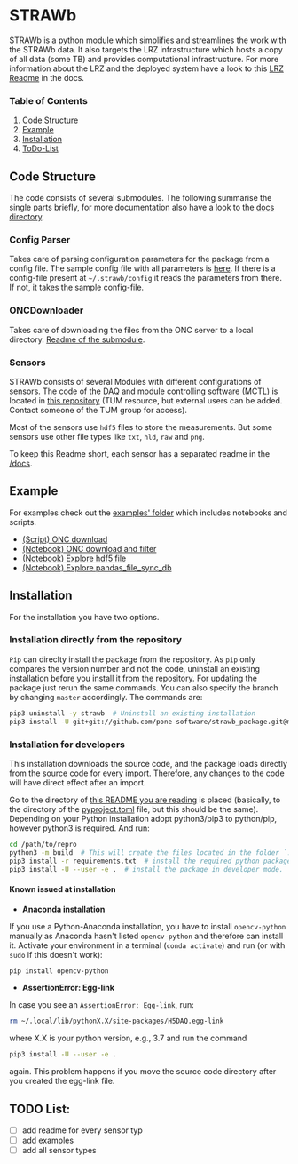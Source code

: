 # STRAWb

STRAWb is a python module which simplifies and streamlines the work with the STRAWb data. It also targets the LRZ infrastructure which hosts a copy of all data (some TB) and provides computational infrastructure. For more information about the LRZ and the deployed system have a look to this [LRZ Readme](docs/LRZ_Readme.md) in the docs.

### Table of Contents
1. [Code Structure](#code-structure)
2. [Example](#example)
3. [Installation](#installation)
4. [ToDo-List](#todo-list)

## Code Structure
The code consists of several submodules. The following summarise the single parts briefly, for more documentation also have a look to the [docs directory](docs).

### Config Parser
Takes care of parsing configuration parameters for the package from a config file. The sample config file with all parameters is [here](config). If there is a config-file present at `~/.strawb/config` it reads the parameters from there. If not, it takes the sample config-file.

### ONCDownloader
Takes care of downloading the files from the ONC server to a local directory. [Readme of the submodule](docs/ONC_Readme.md).

### Sensors
STRAWb consists of several Modules with different configurations of sensors. The code of the DAQ and module controlling software (MCTL) is located in [this repository](https://gitlab.lrz.de/strawb/mctl) (TUM resource, but external users can be added. Contact someone of the TUM group for access). 

Most of the sensors use `hdf5` files to store the measurements. But some sensors use other file types like `txt`, `hld`, `raw` and `png`.

To keep this Readme short, each sensor has a separated readme in the [/docs](/docs).



## Example
For examples check out the [examples' folder](examples) which includes notebooks and scripts.
- [(Script) ONC download](examples/basic_onc_download.py)
- [(Notebook) ONC download and filter](examples/ONC_Downloader_Example.ipynb)
- [(Notebook) Explore hdf5 file](examples/explore_hdf5_file.ipynb)
- [(Notebook) Explore pandas_file_sync_db](examples/explore_pandas_file_sync_db.ipynb)

## Installation
For the installation you have two options.
### Installation directly from the repository
`Pip` can direclty install the package from the repository. As `pip` only compares the version number and not the code, uninstall an existing installation before you install it from the repository. For updating the package just rerun the same commands. You can also specify the branch by changing `master` accordingly. The commands are:
```bash
pip3 uninstall -y strawb  # Uninstall an existing installation
pip3 install -U git+git://github.com/pone-software/strawb_package.git@master  # Install it from the repro
```
### Installation for developers
This installation downloads the source code, and the package loads directly from the source code for every import. Therefore, any changes to the code will have direct effect after an import.

Go to the directory of [this README you are reading](README.md) is placed (basically, to the directory of the [pyproject.toml](pyproject.toml) file, but this should be the same). Depending on your Python installation adopt python3/pip3 to python/pip, however python3 is required. And run:
```bash
cd /path/to/repro
python3 -m build  # This will create the files located in the folder `.egg-info`
pip3 install -r requirements.txt  # install the required python packages
pip3 install -U --user -e .  # install the package in developer mode.
```
#### Known issued at installation
- **Anaconda installation**

If you use a Python-Anaconda installation, you have to install `opencv-python` manually as Anaconda hasn't listed `opencv-python` and therefore can install it.
Activate your environment in a terminal (`conda activate`) and run (or with `sudo` if this doesn't work):
```bash
pip install opencv-python
```

- **AssertionError: Egg-link**

In case you see an `AssertionError: Egg-link`, run:
```bash
rm ~/.local/lib/pythonX.X/site-packages/H5DAQ.egg-link
```
where X.X is your python version, e.g., 3.7 and run the command
```bash
pip3 install -U --user -e .
```
again.
This problem happens if you move the source code directory after you created the egg-link file.

## TODO List:
* [ ] add readme for every sensor typ
* [ ] add examples
* [ ] add all sensor types
